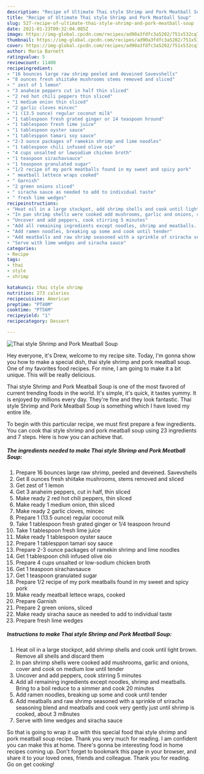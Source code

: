 ```yaml
---
description: "Recipe of Ultimate Thai style Shrimp and Pork Meatball Soup"
title: "Recipe of Ultimate Thai style Shrimp and Pork Meatball Soup"
slug: 527-recipe-of-ultimate-thai-style-shrimp-and-pork-meatball-soup
date: 2021-01-23T09:32:04.085Z
image: https://img-global.cpcdn.com/recipes/ad90a3fdfc3a5202/751x532cq70/thai-style-shrimp-and-pork-meatball-soup-recipe-main-photo.jpg
thumbnail: https://img-global.cpcdn.com/recipes/ad90a3fdfc3a5202/751x532cq70/thai-style-shrimp-and-pork-meatball-soup-recipe-main-photo.jpg
cover: https://img-global.cpcdn.com/recipes/ad90a3fdfc3a5202/751x532cq70/thai-style-shrimp-and-pork-meatball-soup-recipe-main-photo.jpg
author: Maria Barnett
ratingvalue: 5
reviewcount: 11400
recipeingredient:
- "16 bounces large raw shrimp peeled and deveined Savevshells"
- "8 ounces fresh shiitake mushrooms stems removed and sliced"
- " zest of 1 lemon"
- "3 anaheim peppers cut in half thin sliced"
- "2 red hot chili peppers thin sliced"
- "1 medium onion thin sliced"
- "2 garlic cloves mincec"
- "1 (13.5 ounce) regular coconut milk"
- "1 tablespoon fresh grated ginger or 14 teaspoon hround"
- "1 tablespoon fresh lime juice"
- "1 tablespoon oyster sauce"
- "1 tablesppon tamari soy sauce"
- "2-3 ounce packages of ramekin shrimp and lime noodles"
- "1 tablespoon chili infused olive oio"
- "4 cups unsalted or lowsodium chicken broth"
- "1 teaspoon sirachavsauce"
- "1 teaspoon granulated sugar"
- "1/2 recipe of my pork meatballs found in my sweet and spicy pork"
- " meatball lettece wraps cooked"
- " Garnish"
- "2 green onions sliced"
- " siracha sauce as needed to add to individual taste"
- " fresh lime wedges"
recipeinstructions:
- "Heat oil in a large stockpot, add shrimp shells and cook until light brown. Remove all shells and discard them"
- "In pan shrimp shells were cooked add mushrooms, garlic and onions, cover and cook on medium low until tender"
- "Uncover and add peppers, cook stirring 5 minutes"
- "Add all remaining ingredients except noodles, shrimp and meatballs. Bring to a boil reduce to a simmer and cook 20 minutes"
- "Add ramen noodles, breaking up some and cook until tender"
- "Add meatballs and raw shrimp seasoned with a sprinkle of sriracha seasoning blend and meatballs and cook very gently just until shrimp is cooked, about 3 m8nutes"
- "Serve with lime wedges and siracha sauce"
categories:
- Recipe
tags:
- thai
- style
- shrimp

katakunci: thai style shrimp 
nutrition: 273 calories
recipecuisine: American
preptime: "PT40M"
cooktime: "PT56M"
recipeyield: "1"
recipecategory: Dessert

---
```



![Thai style Shrimp and Pork Meatball Soup](https://img-global.cpcdn.com/recipes/ad90a3fdfc3a5202/751x532cq70/thai-style-shrimp-and-pork-meatball-soup-recipe-main-photo.jpg)

Hey everyone, it's Drew, welcome to my recipe site. Today, I'm gonna show you how to make a special dish, thai style shrimp and pork meatball soup. One of my favorites food recipes. For mine, I am going to make it a bit unique. This will be really delicious.

Thai style Shrimp and Pork Meatball Soup is one of the most favored of current trending foods in the world. It's simple, it's quick, it tastes yummy. It is enjoyed by millions every day. They're fine and they look fantastic. Thai style Shrimp and Pork Meatball Soup is something which I have loved my entire life.




To begin with this particular recipe, we must first prepare a few ingredients. You can cook thai style shrimp and pork meatball soup using 23 ingredients and 7 steps. Here is how you can achieve that.

<!--inarticleads1-->

##### The ingredients needed to make Thai style Shrimp and Pork Meatball Soup:

1. Prepare 16 bounces large raw shrimp, peeled and deveined. Savevshells
1. Get 8 ounces fresh shiitake mushrooms, stems removed and sliced
1. Get  zest of 1 lemon
1. Get 3 anaheim peppers, cut in half, thin sliced
1. Make ready 2 red hot chili peppers, thin sliced
1. Make ready 1 medium onion, thin sliced
1. Make ready 2 garlic cloves, mincec
1. Prepare 1 (13.5 ounce) regular coconut milk
1. Take 1 tablespoon fresh grated ginger or 1/4 teaspoon hround
1. Take 1 tablespoon fresh lime juice
1. Make ready 1 tablespoon oyster sauce
1. Prepare 1 tablesppon tamari soy sauce
1. Prepare 2-3 ounce packages of ramekin shrimp and lime noodles
1. Get 1 tablespoon chili infused olive oio
1. Prepare 4 cups unsalted or low-sodium chicken broth
1. Get 1 teaspoon sirachavsauce
1. Get 1 teaspoon granulated sugar
1. Prepare 1/2 recipe of my pork meatballs found in my sweet and spicy pork
1. Make ready  meatball lettece wraps, cooked
1. Prepare  Garnish
1. Prepare 2 green onions, sliced
1. Make ready  siracha sauce as needed to add to individual taste
1. Prepare  fresh lime wedges




<!--inarticleads2-->

##### Instructions to make Thai style Shrimp and Pork Meatball Soup:

1. Heat oil in a large stockpot, add shrimp shells and cook until light brown. Remove all shells and discard them
1. In pan shrimp shells were cooked add mushrooms, garlic and onions, cover and cook on medium low until tender
1. Uncover and add peppers, cook stirring 5 minutes
1. Add all remaining ingredients except noodles, shrimp and meatballs. Bring to a boil reduce to a simmer and cook 20 minutes
1. Add ramen noodles, breaking up some and cook until tender
1. Add meatballs and raw shrimp seasoned with a sprinkle of sriracha seasoning blend and meatballs and cook very gently just until shrimp is cooked, about 3 m8nutes
1. Serve with lime wedges and siracha sauce




So that is going to wrap it up with this special food thai style shrimp and pork meatball soup recipe. Thank you very much for reading. I am confident you can make this at home. There's gonna be interesting food in home recipes coming up. Don't forget to bookmark this page in your browser, and share it to your loved ones, friends and colleague. Thank you for reading. Go on get cooking!
